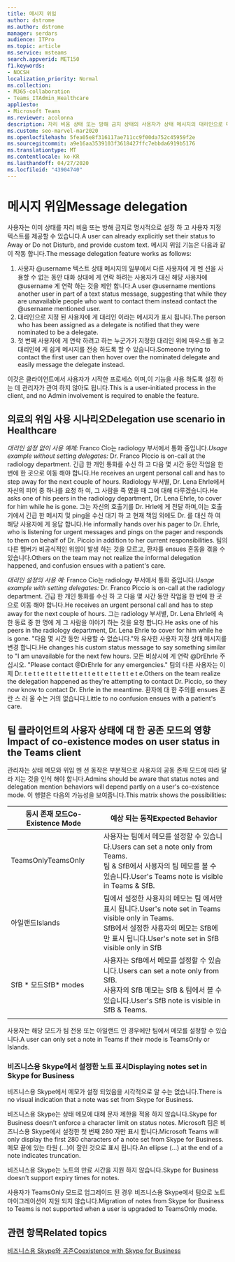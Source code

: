 ```yaml
---
title: 메시지 위임
author: dstrome
ms.author: dstrome
manager: serdars
audience: ITPro
ms.topic: article
ms.service: msteams
search.appverid: MET150
f1.keywords:
- NOCSH
localization_priority: Normal
ms.collection:
- M365-collaboration
- Teams_ITAdmin_Healthcare
appliesto:
- Microsoft Teams
ms.reviewer: acolonna
description: 자리 비움 상태 또는 방해 금지 상태의 사용자가 상태 메시지의 대리인으로 다른 사용자를 명시적으로 설정할 수 있는 방법에 대해 알아봅니다.
ms.custom: seo-marvel-mar2020
ms.openlocfilehash: 5fea05e8f316117ae711cc9f00da752c45959f2e
ms.sourcegitcommit: a9e16aa3539103f3618427ffc7ebbda6919b5176
ms.translationtype: MT
ms.contentlocale: ko-KR
ms.lasthandoff: 04/27/2020
ms.locfileid: "43904740"
---
```

# <a name="message-delegation"></a><span data-ttu-id="47dbc-103">메시지 위임</span><span class="sxs-lookup"><span data-stu-id="47dbc-103">Message delegation</span></span>

<span data-ttu-id="47dbc-104">사용자는 이미 상태를 자리 비움 또는 방해 금지로 명시적으로 설정 하 고 사용자 지정 텍스트를 제공할 수 있습니다.</span><span class="sxs-lookup"><span data-stu-id="47dbc-104">A user can already explicitly set their status to Away or Do not Disturb, and provide custom text.</span></span> <span data-ttu-id="47dbc-105">메시지 위임 기능은 다음과 같이 작동 합니다.</span><span class="sxs-lookup"><span data-stu-id="47dbc-105">The message delegation feature works as follows:</span></span>

1. <span data-ttu-id="47dbc-106">사용자 @username 텍스트 상태 메시지의 일부에서 다른 사용자에 게 멘 션을 사용할 수 없는 동안 대화 상대에 게 연락 하려는 사용자가 대신 해당 사용자에 @username 게 연락 하는 것을 제안 합니다.</span><span class="sxs-lookup"><span data-stu-id="47dbc-106">A user @username mentions another user in part of a text status message, suggesting that while they are unavailable people who want to contact them instead contact the @username mentioned user.</span></span>
2. <span data-ttu-id="47dbc-107">대리인으로 지정 된 사용자에 게 대리인 이라는 메시지가 표시 됩니다.</span><span class="sxs-lookup"><span data-stu-id="47dbc-107">The person who has been assigned as a delegate is notified that they were nominated to be a delegate.</span></span>
3. <span data-ttu-id="47dbc-108">첫 번째 사용자에 게 연락 하려고 하는 누군가가 지정한 대리인 위에 마우스를 놓고 대리인에 게 쉽게 메시지를 전송 하도록 할 수 있습니다.</span><span class="sxs-lookup"><span data-stu-id="47dbc-108">Someone trying to contact the first user can then hover over the nominated delegate and easily message the delegate instead.</span></span>  

<span data-ttu-id="47dbc-109">이것은 클라이언트에서 사용자가 시작한 프로세스 이며,이 기능을 사용 하도록 설정 하는 데 관리자가 관여 하지 않아도 됩니다.</span><span class="sxs-lookup"><span data-stu-id="47dbc-109">This is a user-initiated process in the client, and no Admin involvement is required to enable the feature.</span></span> 

## <a name="delegation-use-scenario-in-healthcare"></a><span data-ttu-id="47dbc-110">의료의 위임 사용 시나리오</span><span class="sxs-lookup"><span data-stu-id="47dbc-110">Delegation use scenario in Healthcare</span></span>

<span data-ttu-id="47dbc-111">*대리인 설정 없이 사용 예제:*  Franco  Cio는 radiology 부서에서 통화 중입니다.</span><span class="sxs-lookup"><span data-stu-id="47dbc-111">*Usage example without setting delegates:*  Dr. Franco Piccio is on-call at the radiology department.</span></span> <span data-ttu-id="47dbc-112">긴급 한 개인 통화를 수신 하 고 다음 몇 시간 동안 작업을 한 번에 한 곳으로 이동 해야 합니다.</span><span class="sxs-lookup"><span data-stu-id="47dbc-112">He receives an urgent personal call and has to step away for the next couple of hours.</span></span> <span data-ttu-id="47dbc-113">Radiology 부서별, Dr. Lena Ehrle에서 자신의 피어 중 하나를 요청 하 여, 그 사람을 죽 였을 때 그에 대해 다루겠습니다.</span><span class="sxs-lookup"><span data-stu-id="47dbc-113">He asks one of his peers in the radiology department, Dr. Lena Ehrle, to cover for him while he is gone.</span></span> <span data-ttu-id="47dbc-114">그는 자신의 호출기를 Dr. Hrle에 게 전달 하며,이는 호출기에서 긴급 한 메시지 및 ping을 수신 대기 하 고 현재 책임 외에도 Dr. 를 대신 하 여 해당 사용자에 게 응답 합니다.</span><span class="sxs-lookup"><span data-stu-id="47dbc-114">He informally hands over his pager to Dr. Ehrle, who is listening for urgent messages and pings on the pager and responds to them on behalf of Dr. Piccio in addition to her current responsibilities.</span></span> <span data-ttu-id="47dbc-115">팀의 다른 멤버가 비공식적인 위임이 발생 하는 것을 모르고, 환자를 ensues 혼동을 겪을 수 있습니다.</span><span class="sxs-lookup"><span data-stu-id="47dbc-115">Others on the team may not realize the informal delegation happened, and confusion ensues with a patient's care.</span></span>

<span data-ttu-id="47dbc-116">*대리인 설정의 사용 예:* Franco  Cio는 radiology 부서에서 통화 중입니다.</span><span class="sxs-lookup"><span data-stu-id="47dbc-116">*Usage example with setting delegates:* Dr. Franco Piccio is on-call at the radiology department.</span></span> <span data-ttu-id="47dbc-117">긴급 한 개인 통화를 수신 하 고 다음 몇 시간 동안 작업을 한 번에 한 곳으로 이동 해야 합니다.</span><span class="sxs-lookup"><span data-stu-id="47dbc-117">He receives an urgent personal call and has to step away for the next couple of hours.</span></span> <span data-ttu-id="47dbc-118">그는 radiology 부서별, Dr. Lena Ehrle에 속한 동료 중 한 명에 게 그 사람을 이야기 하는 것을 요청 합니다.</span><span class="sxs-lookup"><span data-stu-id="47dbc-118">He asks one of his peers in the radiology department, Dr. Lena Ehrle to cover for him while he is gone.</span></span> <span data-ttu-id="47dbc-119">"다음 몇 시간 동안 사용할 수 없습니다."와 유사한 사용자 지정 상태 메시지를 변경 합니다.</span><span class="sxs-lookup"><span data-stu-id="47dbc-119">He changes his custom status message to say something similar to "I am unavailable for the next few hours.</span></span> <span data-ttu-id="47dbc-120">모든 비상시에 게 연락 @DrEhrle 주십시오. "</span><span class="sxs-lookup"><span data-stu-id="47dbc-120">Please contact @DrEhrle for any emergencies."</span></span>  <span data-ttu-id="47dbc-121">팀의 다른 사용자는 이제 Dr. t e t t e t t e t t e t t e t t e t t e t t e t t e t e.</span><span class="sxs-lookup"><span data-stu-id="47dbc-121">Others on the team realize the delegation happened as they're attempting to contact Dr. Piccio, so they now know to contact Dr. Ehrle in the meantime.</span></span> <span data-ttu-id="47dbc-122">환자에 대 한 주의를 ensues 혼란 스 러 울 수는 거의 없습니다.</span><span class="sxs-lookup"><span data-stu-id="47dbc-122">Little to no confusion ensues with a patient's care.</span></span>

## <a name="impact-of-co-existence-modes-on-user-status-in-the-teams-client"></a><span data-ttu-id="47dbc-123">팀 클라이언트의 사용자 상태에 대 한 공존 모드의 영향</span><span class="sxs-lookup"><span data-stu-id="47dbc-123">Impact of co-existence modes on user status in the Teams client</span></span>

<span data-ttu-id="47dbc-124">관리자는 상태 메모와 위임 멘 션 동작은 부분적으로 사용자의 공동 존재 모드에 따라 달라 지는 것을 인식 해야 합니다.</span><span class="sxs-lookup"><span data-stu-id="47dbc-124">Admins should be aware that status notes and delegation mention behaviors will depend partly on a user's co-existence mode.</span></span> <span data-ttu-id="47dbc-125">이 행렬은 다음의 가능성을 보여줍니다.</span><span class="sxs-lookup"><span data-stu-id="47dbc-125">This matrix shows the possibilities:</span></span>

|<span data-ttu-id="47dbc-126">동시 존재 모드</span><span class="sxs-lookup"><span data-stu-id="47dbc-126">Co-Existence Mode</span></span> | <span data-ttu-id="47dbc-127">예상 되는 동작</span><span class="sxs-lookup"><span data-stu-id="47dbc-127">Expected Behavior</span></span>|
|---|---|
|<span data-ttu-id="47dbc-128">TeamsOnly</span><span class="sxs-lookup"><span data-stu-id="47dbc-128">TeamsOnly</span></span> |<span data-ttu-id="47dbc-129">사용자는 팀에서 메모를 설정할 수 있습니다.</span><span class="sxs-lookup"><span data-stu-id="47dbc-129">Users can set a note only from Teams.</span></span> <br> <span data-ttu-id="47dbc-130">팀 & SfB에서 사용자의 팀 메모를 볼 수 있습니다.</span><span class="sxs-lookup"><span data-stu-id="47dbc-130">User's Teams note is visible in Teams & SfB.</span></span> |
|<span data-ttu-id="47dbc-131">아일랜드</span><span class="sxs-lookup"><span data-stu-id="47dbc-131">Islands</span></span> | <span data-ttu-id="47dbc-132">팀에서 설정한 사용자의 메모는 팀 에서만 표시 됩니다.</span><span class="sxs-lookup"><span data-stu-id="47dbc-132">User's note set in Teams visible only in Teams.</span></span> <br> <span data-ttu-id="47dbc-133">SfB에서 설정한 사용자의 메모는 SfB에만 표시 됩니다.</span><span class="sxs-lookup"><span data-stu-id="47dbc-133">User's note set in SfB visible only in SfB</span></span> |
|<span data-ttu-id="47dbc-134">SfB \* 모드</span><span class="sxs-lookup"><span data-stu-id="47dbc-134">SfB\* modes</span></span> | <span data-ttu-id="47dbc-135">사용자는 SfB에서 메모를 설정할 수 있습니다.</span><span class="sxs-lookup"><span data-stu-id="47dbc-135">Users can set a note only from SfB.</span></span> <br> <span data-ttu-id="47dbc-136">사용자의 SfB 메모는 SfB & 팀에서 볼 수 있습니다.</span><span class="sxs-lookup"><span data-stu-id="47dbc-136">User's SfB note is visible in SfB & Teams.</span></span>  |
|||

<span data-ttu-id="47dbc-137">사용자는 해당 모드가 팀 전용 또는 아일랜드 인 경우에만 팀에서 메모를 설정할 수 있습니다.</span><span class="sxs-lookup"><span data-stu-id="47dbc-137">A user can only set a note in Teams if their mode is TeamsOnly or Islands.</span></span>  

### <a name="displaying-notes-set-in-skype-for-business"></a><span data-ttu-id="47dbc-138">비즈니스용 Skype에서 설정한 노트 표시</span><span class="sxs-lookup"><span data-stu-id="47dbc-138">Displaying notes set in Skype for Business</span></span>
  
<span data-ttu-id="47dbc-139">비즈니스용 Skype에서 메모가 설정 되었음을 시각적으로 알 수는 없습니다.</span><span class="sxs-lookup"><span data-stu-id="47dbc-139">There is no visual indication that a note was set from Skype for Business.</span></span>

<span data-ttu-id="47dbc-140">비즈니스용 Skype는 상태 메모에 대해 문자 제한을 적용 하지 않습니다.</span><span class="sxs-lookup"><span data-stu-id="47dbc-140">Skype for Business doesn't enforce a character limit on status notes.</span></span> <span data-ttu-id="47dbc-141">Microsoft 팀은 비즈니스용 Skype에서 설정한 첫 번째 280 자만 표시 합니다.</span><span class="sxs-lookup"><span data-stu-id="47dbc-141">Microsoft Teams will only display the first 280 characters of a note set from Skype for Business.</span></span> <span data-ttu-id="47dbc-142">메모 끝에 있는 타원 (...)이 잘린 것으로 표시 됩니다.</span><span class="sxs-lookup"><span data-stu-id="47dbc-142">An ellipse (…) at the end of a note indicates truncation.</span></span>
  
<span data-ttu-id="47dbc-143">비즈니스용 Skype는 노트의 만료 시간을 지원 하지 않습니다.</span><span class="sxs-lookup"><span data-stu-id="47dbc-143">Skype for Business doesn't support expiry times for notes.</span></span>

<span data-ttu-id="47dbc-144">사용자가 TeamsOnly 모드로 업그레이드 된 경우 비즈니스용 Skype에서 팀으로 노트 마이그레이션이 지원 되지 않습니다.</span><span class="sxs-lookup"><span data-stu-id="47dbc-144">Migration of notes from Skype for Business to Teams is not supported when a user is upgraded to TeamsOnly mode.</span></span>

## <a name="related-topics"></a><span data-ttu-id="47dbc-145">관련 항목</span><span class="sxs-lookup"><span data-stu-id="47dbc-145">Related topics</span></span>

[<span data-ttu-id="47dbc-146">비즈니스용 Skype와 공존</span><span class="sxs-lookup"><span data-stu-id="47dbc-146">Coexistence with Skype for Business</span></span>](../../coexistence-chat-calls-presence.md)

